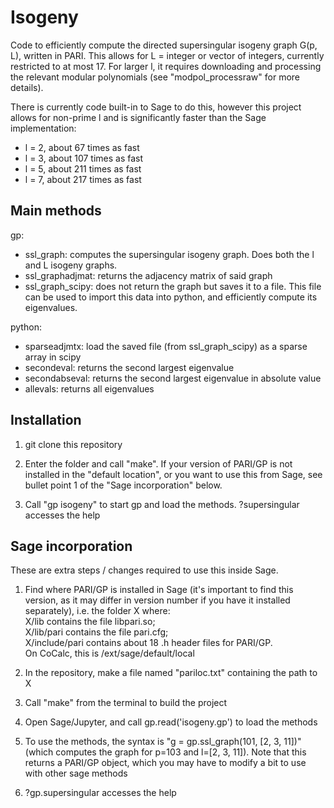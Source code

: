 # Isogeny

Code to efficiently compute the directed supersingular isogeny graph G(p, L), written in PARI. This allows for L = integer or vector of integers, currently restricted to at most 17. For larger l, it requires downloading and processing the relevant modular polynomials (see "modpol_processraw" for more details).

There is currently code built-in to Sage to do this, however this project allows for non-prime l and is significantly faster than the Sage implementation:
* l = 2, about 67 times as fast
* l = 3, about 107 times as fast
* l = 5, about 211 times as fast
* l = 7, about 217 times as fast

## Main methods
gp: 
* ssl_graph: computes the supersingular isogeny graph. Does both the l and L isogeny graphs.
* ssl_graphadjmat: returns the adjacency matrix of said graph
* ssl_graph_scipy: does not return the graph but saves it to a file. This file can be used to import this data into python, and efficiently compute its eigenvalues.

python:
* sparseadjmtx: load the saved file (from ssl_graph_scipy) as a sparse array in scipy
* secondeval: returns the second largest eigenvalue
* secondabseval: returns the second largest eigenvalue in absolute value
* allevals: returns all eigenvalues

## Installation
1. git clone this repository

2. Enter the folder and call "make". If your version of PARI/GP is not installed in the "default location", or you want to use this from Sage, see bullet point 1 of the "Sage incorporation" below.

3. Call "gp isogeny" to start gp and load the methods. ?supersingular accesses the help

## Sage incorporation
These are extra steps / changes required to use this inside Sage.

1. Find where PARI/GP is installed in Sage (it's important to find this version, as it may differ in version number if you have it installed separately), i.e. the folder X where:  
   X/lib contains the file libpari.so;  
   X/lib/pari contains the file pari.cfg;  
   X/include/pari contains about 18 .h header files for PARI/GP.  
   On CoCalc, this is /ext/sage/default/local

2. In the repository, make a file named "pariloc.txt" containing the path to X

3. Call "make" from the terminal to build the project

4. Open Sage/Jupyter, and call gp.read('isogeny.gp') to load the methods

5. To use the methods, the syntax is "g = gp.ssl_graph(101, [2, 3, 11])" (which computes the graph for p=103 and l=[2, 3, 11]). Note that this returns a PARI/GP object, which you may have to modify a bit to use with other sage methods

7. ?gp.supersingular accesses the help
